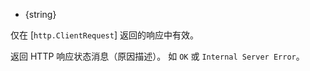 <!-- YAML
added: v0.11.10
-->

* {string}

仅在 [`http.ClientRequest`] 返回的响应中有效。

返回 HTTP 响应状态消息（原因描述）。
如 `OK` 或 `Internal Server Error`。

